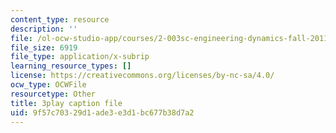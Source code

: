 ```yaml
---
content_type: resource
description: ''
file: /ol-ocw-studio-app/courses/2-003sc-engineering-dynamics-fall-2011/9f57c70329d1ade3e3d1bc677b38d7a2_zlbbbA5Uuu8.srt
file_size: 6919
file_type: application/x-subrip
learning_resource_types: []
license: https://creativecommons.org/licenses/by-nc-sa/4.0/
ocw_type: OCWFile
resourcetype: Other
title: 3play caption file
uid: 9f57c703-29d1-ade3-e3d1-bc677b38d7a2
---
```

